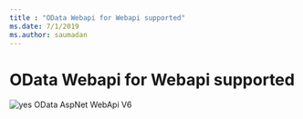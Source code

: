 ```yaml
---
title : "OData Webapi for Webapi supported"
ms.date: 7/1/2019
ms.author: saumadan
---
```

# OData Webapi for Webapi supported
 ![yes](/odata/assets/doc-assets/yes.png) OData AspNet WebApi V6